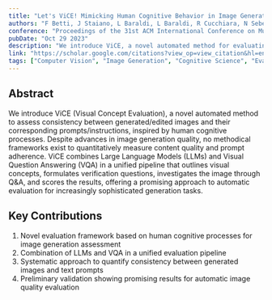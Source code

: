 ```yaml
---
title: "Let's ViCE! Mimicking Human Cognitive Behavior in Image Generation Evaluation"
authors: "F Betti, J Staiano, L Baraldi, L Baraldi, R Cucchiara, N Sebe"
conference: "Proceedings of the 31st ACM International Conference on Multimedia, 9306-9312"
pubDate: "Oct 29 2023"
description: "We introduce ViCE, a novel automated method for evaluating consistency between generated images and text prompts by combining Large Language Models with Visual Question Answering in a process inspired by human cognitive assessment."
link: "https://scholar.google.com/citations?view_op=view_citation&hl=en&user=Ms5ctkUAAAAJ&citation_for_view=Ms5ctkUAAAAJ:W7OEmFMy1HYC"
tags: ["Computer Vision", "Image Generation", "Cognitive Science", "Evaluation Metrics", "Visual Question Answering", "LLMs", "Vision-Language Models"]
---
```


## Abstract

We introduce ViCE (Visual Concept Evaluation), a novel automated method to assess consistency between generated/edited images and their corresponding prompts/instructions, inspired by human cognitive processes. Despite advances in image generation quality, no methodical frameworks exist to quantitatively measure content quality and prompt adherence. ViCE combines Large Language Models (LLMs) and Visual Question Answering (VQA) in a unified pipeline that outlines visual concepts, formulates verification questions, investigates the image through Q&A, and scores the results, offering a promising approach to automatic evaluation for increasingly sophisticated generation tasks.

## Key Contributions

1. Novel evaluation framework based on human cognitive processes for image generation assessment
2. Combination of LLMs and VQA in a unified evaluation pipeline
3. Systematic approach to quantify consistency between generated images and text prompts
4. Preliminary validation showing promising results for automatic image quality evaluation 